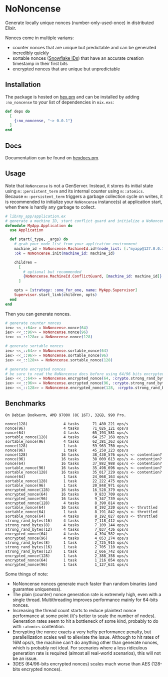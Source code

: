 # NoNoncense

Generate locally unique nonces (number-only-used-once) in distributed Elixir.

Nonces come in multiple varians:

- counter nonces that are unique but predictable and can be generated incredibly quickly
- sortable nonces ([Snowflake IDs](https://en.wikipedia.org/wiki/Snowflake_ID)) that have an accurate creation timestamp in their first bits
- encrypted nonces that are unique but unpredictable

## Installation

The package is hosted on [hex.pm](https://hex.pm/packages/no_noncense) and can be installed by adding `:no_noncense` to your list of dependencies in `mix.exs`:

```elixir
def deps do
  [
    {:no_noncense, "~> 0.0.1"}
  ]
end
```

## Docs

Documentation can be found on [hexdocs.pm](https://hexdocs.pm/no_noncense/).

## Usage

Note that `NoNoncense` is not a GenServer. Instead, it stores its initial state using `m::persistent_term` and its internal counter using `m::atomics`. Because `m::persistent_term` triggers a garbage collection cycle on writes, it is recommended to initialize your `NoNoncense` instance(s) at application start, when there is hardly any garbage to collect.

```elixir
# lib/my_app/application.ex
# generate a machine ID, start conflict guard and initialize a NoNoncense instance
defmodule MyApp.Application do
  use Application

  def start(_type, _args) do
    # grab your node_list from your application environment
    machine_id = NoNoncense.MachineId.id!(node_list: [:"myapp@127.0.0.1"])
    :ok = NoNoncense.init(machine_id: machine_id)

    children =
      [
        # optional but recommended
        {NoNoncense.MachineId.ConflictGuard, [machine_id: machine_id]}
      ]

    opts = [strategy: :one_for_one, name: MyApp.Supervisor]
    Supervisor.start_link(children, opts)
  end
end
```

Then you can generate nonces.

```elixir
# generate counter nonces
iex> <<_::64>> = NoNoncense.nonce(64)
iex> <<_::96>> = NoNoncense.nonce(96)
iex> <<_::128>> = NoNoncense.nonce(128)

# generate sortable nonces
iex> <<_::64>> = NoNoncense.sortable_nonce(64)
iex> <<_::96>> = NoNoncense.sortable_nonce(96)
iex> <<_::128>> = NoNoncense.sortable_nonce(128)

# generate encrypted nonces
# be sure to read the NoNoncense docs before using 64/96 bits encrypted nonces
iex> <<_::64>> = NoNoncense.encrypted_nonce(64, :crypto.strong_rand_bytes(24))
iex> <<_::96>> = NoNoncense.encrypted_nonce(96, :crypto.strong_rand_bytes(24))
iex> <<_::128>> = NoNoncense.encrypted_nonce(128, :crypto.strong_rand_bytes(32))
```

## Benchmarks

```
On Debian Bookworm, AMD 9700X (8C 16T), 32GB, 990 Pro.

nonce(128)                4 tasks      71_480_221 ops/s
nonce(96)                 4 tasks      71_026_121 ops/s
nonce(64)                 4 tasks      65_193_581 ops/s
sortable_nonce(128)       4 tasks      64_257_168 ops/s
sortable_nonce(96)        4 tasks      62_381_363 ops/s
nonce(128)                1 task       59_963_750 ops/s
nonce(96)                 1 task       45_250_223 ops/s
nonce(128)               16 tasks      38_430_576 ops/s <- contention?
nonce(96)                16 tasks      38_009_613 ops/s <- contention?
nonce(64)                16 tasks      37_882_988 ops/s <- contention?
sortable_nonce(96)       16 tasks      35_498_696 ops/s <- contention?
sortable_nonce(128)      16 tasks      35_017_229 ops/s <- contention?
nonce(64)                 1 task       24_068_163 ops/s
sortable_nonce(128)       1 task       22_222_475 ops/s
sortable_nonce(96)        1 task       20_848_971 ops/s
encrypted_nonce(128)     16 tasks      16_528_379 ops/s
encrypted_nonce(64)      16 tasks       9_833_709 ops/s
encrypted_nonce(96)      16 tasks       9_347_739 ops/s
encrypted_nonce(128)      4 tasks       8_390_814 ops/s
sortable_nonce(64)       16 tasks       8_192_220 ops/s <- throttled
sortable_nonce(64)        1 task        8_191_842 ops/s <- throttled
sortable_nonce(64)        4 tasks       8_192_027 ops/s <- throttled
strong_rand_bytes(16)     4 tasks       7_118_412 ops/s
strong_rand_bytes(8)      4 tasks       7_109_144 ops/s
strong_rand_bytes(12)     4 tasks       7_037_436 ops/s
encrypted_nonce(64)       4 tasks       4_394_582 ops/s
encrypted_nonce(96)       4 tasks       4_053_274 ops/s
strong_rand_bytes(8)      1 task        2_725_915 ops/s
strong_rand_bytes(16)     1 task        2_705_110 ops/s
strong_rand_bytes(12)     1 task        2_666_742 ops/s
encrypted_nonce(128)      1 task        2_388_358 ops/s
encrypted_nonce(64)       1 task        1_216_054 ops/s
encrypted_nonce(96)       1 task        1_127_631 ops/s
```

Some things of note:

- NoNoncense nonces generate much faster than random binaries (and guarantee uniqueness).
- The plain (counter) nonce generation rate is extremely high, even with a single thread. Multithreading improves performance mainly for 64-bits nonces.
- Increasing the thread count starts to reduce plaintext nonce performance at some point (it's better to scale the number of nodes). Generation rates seem to hit a bottleneck of some kind, probably to do with `:atomics` contention.
- Encrypting the nonce exacts a very hefty performance penalty, but parallellization scales well to alleviate the issue. Although to hit rates of 16M ops/s, the machine can't do anything other than generate nonces, which is probably not ideal. For scenarios where a less ridiculous generation rate is required (almost all real-world scenarios), this will not be an issue.
- 3DES (64/96-bits encrypted nonces) scales much worse than AES (128-bits encrypted nonces).
